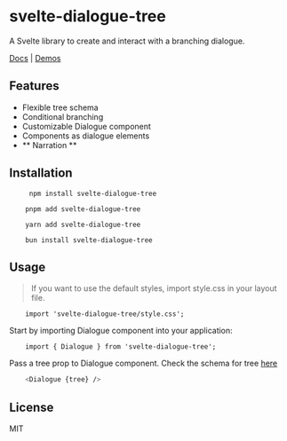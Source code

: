 # svelte-dialogue-tree

A Svelte library to create and interact with a branching dialogue.

[Docs](https://svelte-dialogue-tree.vercel.app/docs) | [Demos](https://svelte-dialogue-tree.vercel.app/demos)

## Features

- Flexible tree schema
- Conditional branching
- Customizable Dialogue component
- Components as dialogue elements
- ** Narration **

## Installation

```
     npm install svelte-dialogue-tree
```

```
    pnpm add svelte-dialogue-tree
```

```
    yarn add svelte-dialogue-tree
```

```
    bun install svelte-dialogue-tree
```

## Usage

> If you want to use the default styles, import style.css in your layout file.

```
    import 'svelte-dialogue-tree/style.css';
```

Start by importing Dialogue component into your application:

```
    import { Dialogue } from 'svelte-dialogue-tree';
```

Pass a tree prop to Dialogue component. Check the schema for tree [here](https://svelte-dialogue-tree.vercel.app/docs#schema/)

```bash
    <Dialogue {tree} />
```

## License

MIT
